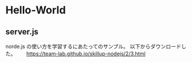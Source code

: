 # Hello-World
## server.js
norde.js の使い方を学習するにあたってのサンプル。
  以下からダウンロードした。　
  　https://team-lab.github.io/skillup-nodejs/2/3.html
  
